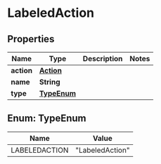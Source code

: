 

# LabeledAction

## Properties

Name | Type | Description | Notes
------------ | ------------- | ------------- | -------------
**action** | [**Action**](Action.md) |  | 
**name** | **String** |  | 
**type** | [**TypeEnum**](#TypeEnum) |  | 



## Enum: TypeEnum

Name | Value
---- | -----
LABELEDACTION | &quot;LabeledAction&quot;



